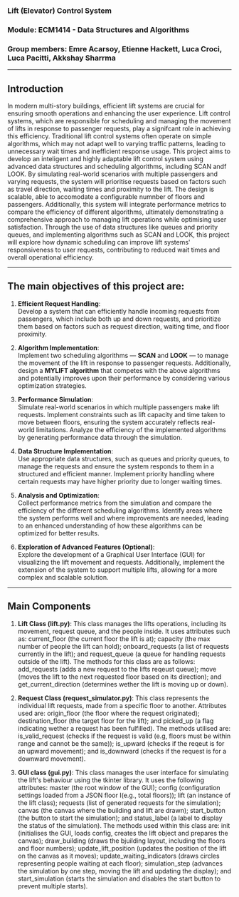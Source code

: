 ### Lift (Elevator) Control System 

### Module: ECM1414 - Data Structures and Algorithms 

### Group members: Emre Acarsoy, Etienne Hackett, Luca Croci, Luca Pacitti, Akkshay Sharrma

---

## Introduction 
In modern multi-story buildings, efficient lift systems are crucial for ensuring smooth operations and enhancing the user experience. Lift control systems, which are responsible for scheduling and managing the movement of lifts in response to passenger requests, play a signifcant role in achieving this efficiency. Traditional lift control systems often operate on simple algorithms, which may not adapt well to varying traffic patterns, leading to unnecessary wait times and inefficient response usage.
This project aims to develop an inteligent and highly adaptable lift control system using advanced data structures and scheduling algorithms, including SCAN andf LOOK. By simulating real-world scenarios with multiple passengers and varying requests, the system will prioritise requests based on factors such as travel direction, waiting times and proximity to the lift. The design is scalable, able to accomodate a configurable numnber of floors and passengers. Additionally, this system will integrate performance metrics to compare the efficiency of different algorithms, ultimately demonstrating a comprehensive approach to managing lift operations while optimising user satisfaction. 
Through the use of data structures like queues and priority queues, and implementing algorithms such as SCAN and LOOK, this project will explore how dynamic scheduling can improve lift systems' responsiveness to user requests, contributing to reduced wait times and overall operational efficiency.

--- 

## The main objectives of this project are:

1. **Efficient Request Handling**:  
   Develop a system that can efficiently handle incoming requests from passengers, which include both up and down requests, and prioritize them based on factors such as request direction, waiting time, and floor proximity.

2. **Algorithm Implementation**:  
   Implement two scheduling algorithms — **SCAN** and **LOOK** — to manage the movement of the lift in response to passenger requests. Additionally, design a **MYLIFT algorithm** that competes with the above algorithms and potentially improves upon their performance by considering various optimization strategies.

3. **Performance Simulation**:  
   Simulate real-world scenarios in which multiple passengers make lift requests. Implement constraints such as lift capacity and time taken to move between floors, ensuring the system accurately reflects real-world limitations. Analyze the efficiency of the implemented algorithms by generating performance data through the simulation.

4. **Data Structure Implementation**:  
   Use appropriate data structures, such as queues and priority queues, to manage the requests and ensure the system responds to them in a structured and efficient manner. Implement priority handling where certain requests may have higher priority due to longer waiting times.

5. **Analysis and Optimization**:  
   Collect performance metrics from the simulation and compare the efficiency of the different scheduling algorithms. Identify areas where the system performs well and where improvements are needed, leading to an enhanced understanding of how these algorithms can be optimized for better results.

6. **Exploration of Advanced Features (Optional)**:  
   Explore the development of a Graphical User Interface (GUI) for visualizing the lift movement and requests. Additionally, implement the extension of the system to support multiple lifts, allowing for a more complex and scalable solution.

---

## Main Components 

1. **Lift Class (lift.py)**:
This class manages the lifts operations, including its movement, request queue, and the people inside. It uses attributes such as: current_floor (the current floor the lift is at); capacity (the max number of people the lift can hold); onboard_requests (a list of requests currently in the lift); and request_queue (a queue for handling requests outside of the lift). The methods for this class are as follows: add_requests (adds a new request to the lifts reqeust queue); move (moves the lift to the next requested floor based on its direction); and get_current_direction (determines wether the lift is moving up or down). 

2. **Request Class (request_simulator.py)**:
This class represents the individual lift requests, made from a specific floor to another. Attributes used are: origin_floor (the floor where the request originated); destination_floor (the target floor for the lift); and picked_up (a flag indicating wether a request has been fulfilled). The methods utilised are: is_valid_request (checks if the request is valid (e.g, floors must be within range and cannot be the same)); is_upward (checks if the reqeut is for an upward movement); and is_downward (checks if the request is for a downward movement).

3. **GUI class (gui.py)**:
This class manages the user interface for simulating the lift's behaviour using the tkinter library. It uses the following attributes: master (the root window of the GUI); config (configuration settings loaded from a JSON floor I(e.g., total floors)); lift (an instance of the lift class); requests (list of generated requests for the simulation); canvas (the canvas where the building and lift are drawn); start_button (the button to start the simulation); and status_label (a label to display the status of the simulation). The methods used within this class are: init (initialises the GUI, loads config, creates the lift object and prepares the canvas); draw_building (draws the bjuilding layout, including the floors and floor numbers); update_lift_position (updates the position of the lift on the canvas as it moves); update_waiting_indicators (draws circles representing people waiting at each floor); simulation_step (advances the simulation by one step, moving the lift and updating the display); and start_simulation (starts the simulation and disables the start button to prevent multiple starts).


